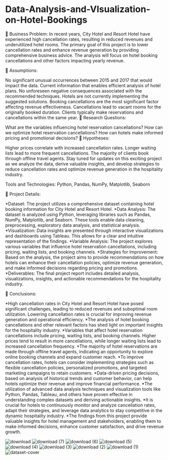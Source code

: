 # Data-Analysis-and-VIsualization-on-Hotel-Bookings

🔸 Business Problem: In recent years, City Hotel and Resort Hotel have experienced high cancellation rates, resulting in reduced revenues and underutilized hotel rooms. The primary goal of this project is to lower cancellation rates and enhance revenue generation by providing comprehensive business advice. The analysis will focus on hotel booking cancellations and other factors impacting yearly revenue.

🔹 Assumptions:

No significant unusual occurrences between 2015 and 2017 that would impact the data.
Current information that enables efficient analysis of hotel plans.
No unforeseen negative consequences associated with the recommended techniques.
Hotels are not currently implementing the suggested solutions.
Booking cancellations are the most significant factor affecting revenue effectiveness.
Cancellations lead to vacant rooms for the originally booked duration.
Clients typically make reservations and cancellations within the same year.
🔸 Research Questions:

What are the variables influencing hotel reservation cancellations?
How can we optimize hotel reservation cancellations?
How can hotels make informed pricing and promotional decisions?
🔹 Hypotheses:

Higher prices correlate with increased cancellation rates.
Longer waiting lists lead to more frequent cancellations.
The majority of clients book through offline travel agents.
Stay tuned for updates on this exciting project as we analyze the data, derive valuable insights, and develop strategies to reduce cancellation rates and optimize revenue generation in the hospitality industry.

Tools and Technologies: Python, Pandas, NumPy, Matplotlib, Seaborn

🔹 Project Details:

*Dataset: The project utilizes a comprehensive dataset containing hotel booking information for City Hotel and Resort Hotel.
*Data Analysis: The dataset is analyzed using Python, leveraging libraries such as Pandas, NumPy, Matplotlib, and Seaborn. These tools enable data cleaning, preprocessing, exploratory data analysis, and statistical analysis.
*Visualization: Data insights are presented through interactive visualizations and dashboards using Tableau. This allows for a clear and intuitive representation of the findings.
*Variable Analysis: The project explores various variables that influence hotel reservation cancellations, including pricing, waiting lists, and booking channels.
*Strategies for Improvement: Based on the analysis, the project aims to provide recommendations on how hotels can enhance their cancellation policies, optimize revenue generation, and make informed decisions regarding pricing and promotions.
*Deliverables: The final project report includes detailed analysis, visualizations, insights, and actionable recommendations for the hospitality industry.

🔹 Conclusions:

*High cancellation rates in City Hotel and Resort Hotel have posed significant challenges, leading to reduced revenues and suboptimal room utilization. Lowering cancellation rates is crucial for improving revenue generation and operational efficiency.
*The analysis of hotel booking cancellations and other relevant factors has shed light on important insights for the hospitality industry.
*Variables that affect hotel reservation cancellations include pricing, waiting lists, and booking channels. Higher prices tend to result in more cancellations, while longer waiting lists lead to increased cancellation frequency.
*The majority of hotel reservations are made through offline travel agents, indicating an opportunity to explore online booking channels and expand customer reach.
*To improve cancellation rates, hotels can consider implementing strategies such as flexible cancellation policies, personalized promotions, and targeted marketing campaigns to retain customers.
*Data-driven pricing decisions, based on analysis of historical trends and customer behavior, can help hotels optimize their revenue and improve financial performance.
*The utilization of advanced data analysis techniques and visualization tools like Python, Pandas, Tableau, and others have proven effective in understanding complex datasets and deriving actionable insights.
*It is crucial for hotels to continuously monitor and analyze cancellation rates, adapt their strategies, and leverage data analytics to stay competitive in the dynamic hospitality industry.
*The findings from this project provide valuable insights for hotel management and stakeholders, enabling them to make informed decisions, enhance customer satisfaction, and drive revenue growth.

![download](https://github.com/HOSHANGI/Data-Analysis-and-VIsualization-on-Hotel-Bookings/assets/118753140/2ea4af97-d5ba-4631-86d1-5b0b68c6601b)
![download (7)](https://github.com/HOSHANGI/Data-Analysis-and-VIsualization-on-Hotel-Bookings/assets/118753140/5facf2de-6a34-4c50-ac69-411e3ce66f67)
![download (6)](https://github.com/HOSHANGI/Data-Analysis-and-VIsualization-on-Hotel-Bookings/assets/118753140/2077ed26-49f2-41bc-80e2-20e0fff02957)
![download (5)](https://github.com/HOSHANGI/Data-Analysis-and-VIsualization-on-Hotel-Bookings/assets/118753140/34eac7dc-2857-4c17-9b67-916ba73591a4)
![download (4)](https://github.com/HOSHANGI/Data-Analysis-and-VIsualization-on-Hotel-Bookings/assets/118753140/8c26b1f4-77f0-4266-9d80-3312aeff18cf)
![download (3)](https://github.com/HOSHANGI/Data-Analysis-and-VIsualization-on-Hotel-Bookings/assets/118753140/27683607-f34d-4421-ab34-8fd9284bc866)
![download (2)](https://github.com/HOSHANGI/Data-Analysis-and-VIsualization-on-Hotel-Bookings/assets/118753140/783210c9-b407-4be3-827e-8124d146b0d6)
![download (1)](https://github.com/HOSHANGI/Data-Analysis-and-VIsualization-on-Hotel-Bookings/assets/118753140/59cc5d0c-0667-42d3-a0fe-9a6229426b97)
![dataset-cover](https://github.com/HOSHANGI/Data-Analysis-and-VIsualization-on-Hotel-Bookings/assets/118753140/d898844d-64a9-4694-8643-c11bb8d2fce7)
